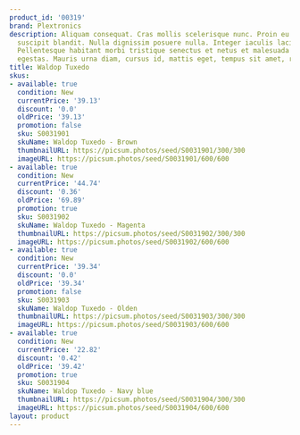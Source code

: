 ```yaml
---
product_id: '00319'
brand: Plextronics
description: Aliquam consequat. Cras mollis scelerisque nunc. Proin eu ligula ac sapien
  suscipit blandit. Nulla dignissim posuere nulla. Integer iaculis lacinia massa.
  Pellentesque habitant morbi tristique senectus et netus et malesuada fames ac turpis
  egestas. Mauris urna diam, cursus id, mattis eget, tempus sit amet, risus.
title: Waldop Tuxedo
skus:
- available: true
  condition: New
  currentPrice: '39.13'
  discount: '0.0'
  oldPrice: '39.13'
  promotion: false
  sku: S0031901
  skuName: Waldop Tuxedo - Brown
  thumbnailURL: https://picsum.photos/seed/S0031901/300/300
  imageURL: https://picsum.photos/seed/S0031901/600/600
- available: true
  condition: New
  currentPrice: '44.74'
  discount: '0.36'
  oldPrice: '69.89'
  promotion: true
  sku: S0031902
  skuName: Waldop Tuxedo - Magenta
  thumbnailURL: https://picsum.photos/seed/S0031902/300/300
  imageURL: https://picsum.photos/seed/S0031902/600/600
- available: true
  condition: New
  currentPrice: '39.34'
  discount: '0.0'
  oldPrice: '39.34'
  promotion: false
  sku: S0031903
  skuName: Waldop Tuxedo - Olden
  thumbnailURL: https://picsum.photos/seed/S0031903/300/300
  imageURL: https://picsum.photos/seed/S0031903/600/600
- available: true
  condition: New
  currentPrice: '22.82'
  discount: '0.42'
  oldPrice: '39.42'
  promotion: true
  sku: S0031904
  skuName: Waldop Tuxedo - Navy blue
  thumbnailURL: https://picsum.photos/seed/S0031904/300/300
  imageURL: https://picsum.photos/seed/S0031904/600/600
layout: product
---
```

